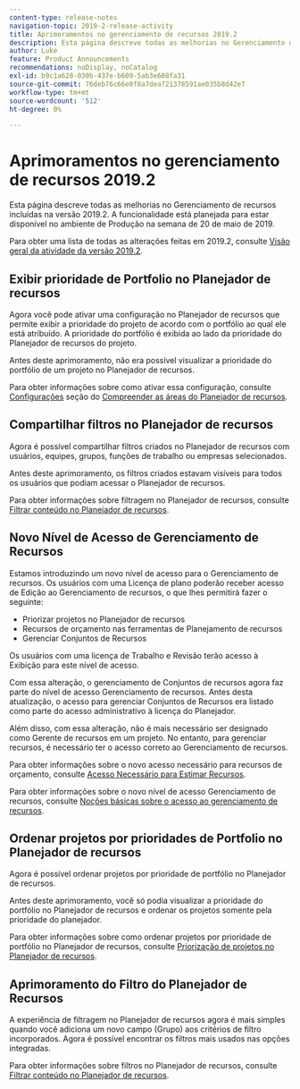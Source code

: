 ```yaml
---
content-type: release-notes
navigation-topic: 2019-2-release-activity
title: Aprimoramentos no gerenciamento de recursos 2019.2
description: Esta página descreve todas as melhorias no Gerenciamento de recursos incluídas na versão 2019.2. A funcionalidade está planejada para estar disponível no ambiente de Produção na semana de 20 de maio de 2019.
author: Luke
feature: Product Announcements
recommendations: noDisplay, noCatalog
exl-id: b9c1a628-030b-437e-b609-5ab3e608fa31
source-git-commit: 76deb76c66e8f8a7dea721378591ae035b8d42e7
workflow-type: tm+mt
source-wordcount: '512'
ht-degree: 0%

---
```


# Aprimoramentos no gerenciamento de recursos 2019.2

Esta página descreve todas as melhorias no Gerenciamento de recursos incluídas na versão 2019.2. A funcionalidade está planejada para estar disponível no ambiente de Produção na semana de 20 de maio de 2019.

Para obter uma lista de todas as alterações feitas em 2019.2, consulte [Visão geral da atividade da versão 2019.2](../../../../product-announcements/product-releases/quarterly-release-archive/2019.2-release-activity/2019.2-release-activity-overview.md).

## Exibir prioridade de Portfolio no Planejador de recursos

Agora você pode ativar uma configuração no Planejador de recursos que permite exibir a prioridade do projeto de acordo com o portfólio ao qual ele está atribuído. A prioridade do portfólio é exibida ao lado da prioridade do Planejador de recursos do projeto.

Antes deste aprimoramento, não era possível visualizar a prioridade do portfólio de um projeto no Planejador de recursos.

Para obter informações sobre como ativar essa configuração, consulte [Configurações](../../../../resource-mgmt/resource-planning/resource-planner-navigation.md#settings) seção do [Compreender as áreas do Planejador de recursos](../../../../resource-mgmt/resource-planning/resource-planner-navigation.md).

## Compartilhar filtros no Planejador de recursos

Agora é possível compartilhar filtros criados no Planejador de recursos com usuários, equipes, grupos, funções de trabalho ou empresas selecionados.

Antes deste aprimoramento, os filtros criados estavam visíveis para todos os usuários que podiam acessar o Planejador de recursos.

Para obter informações sobre filtragem no Planejador de recursos, consulte [Filtrar conteúdo no Planejador de recursos](../../../../resource-mgmt/resource-planning/filter-resource-planner.md).

## Novo Nível de Acesso de Gerenciamento de Recursos

Estamos introduzindo um novo nível de acesso para o Gerenciamento de recursos. Os usuários com uma Licença de plano poderão receber acesso de Edição ao Gerenciamento de recursos, o que lhes permitirá fazer o seguinte:

* Priorizar projetos no Planejador de recursos
* Recursos de orçamento nas ferramentas de Planejamento de recursos
* Gerenciar Conjuntos de Recursos

Os usuários com uma licença de Trabalho e Revisão terão acesso à Exibição para este nível de acesso.

Com essa alteração, o gerenciamento de Conjuntos de recursos agora faz parte do nível de acesso Gerenciamento de recursos. Antes desta atualização, o acesso para gerenciar Conjuntos de Recursos era listado como parte do acesso administrativo à licença do Planejador.

Além disso, com essa alteração, não é mais necessário ser designado como Gerente de recursos em um projeto. No entanto, para gerenciar recursos, é necessário ter o acesso correto ao Gerenciamento de recursos.

Para obter informações sobre o novo acesso necessário para recursos de orçamento, consulte [Acesso Necessário para Estimar Recursos](../../../../resource-mgmt/resource-planning/access-needed-to-budget-resources.md).

Para obter informações sobre o novo nível de acesso Gerenciamento de recursos, consulte [Noções básicas sobre o acesso ao gerenciamento de recursos](../../../../administration-and-setup/add-users/configure-and-grant-access/grant-access-resource-management.md).

## Ordenar projetos por prioridades de Portfolio no Planejador de recursos

Agora é possível ordenar projetos por prioridade de portfólio no Planejador de recursos.

Antes deste aprimoramento, você só podia visualizar a prioridade do portfólio no Planejador de recursos e ordenar os projetos somente pela prioridade do planejador.

Para obter informações sobre como ordenar projetos por prioridade de portfólio no Planejador de recursos, consulte [Priorização de projetos no Planejador de recursos](../../../../resource-mgmt/resource-planning/prioritize-projects-resource-planner.md).

## Aprimoramento do Filtro do Planejador de Recursos

A experiência de filtragem no Planejador de recursos agora é mais simples quando você adiciona um novo campo (Grupo) aos critérios de filtro incorporados. Agora é possível encontrar os filtros mais usados nas opções integradas.

Para obter informações sobre filtros no Planejador de recursos, consulte [Filtrar conteúdo no Planejador de recursos](../../../../resource-mgmt/resource-planning/filter-resource-planner.md).


